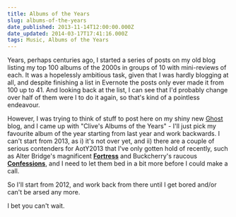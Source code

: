 ```yaml
---
title: Albums of the Years
slug: albums-of-the-years
date_published: 2013-11-14T12:00:00.000Z
date_updated: 2014-03-17T17:41:16.000Z
tags: Music, Albums of the Years
---
```


Years, perhaps centuries ago, I started a series of posts on my old blog listing my top 100 albums of the 2000s in groups of 10 with mini-reviews of each. It was a hopelessly ambitious task, given that I was hardly blogging at all, and despite finishing a list in Evernote the posts only ever made it from 100 up to 41. And looking back at the list, I can see that I'd probably change over half of them were I to do it again, so that's kind of a pointless endeavour.

However, I was trying to think of stuff to post here on my shiny new [Ghost](http://ghost.org/) blog, and I came up with "Clive's Albums of the Years" - I'll just pick my favourite album of the year starting from last year and work backwards. I can't start from 2013, as i) it's not over yet, and ii) there are a couple of serious contenders for AotY2013 that I've only gotten hold of recently, such as Alter Bridge's magnificent [**Fortress**](http://en.wikipedia.org/wiki/Fortress_(Alter_Bridge_album)) and Buckcherry's raucous [**Confessions**](http://en.wikipedia.org/wiki/Confessions_(Buckcherry_album)), and I need to let them bed in a bit more before I could make a call.

So I'll start from 2012, and work back from there until I get bored and/or can't be arsed any more.

I bet you can't wait.
